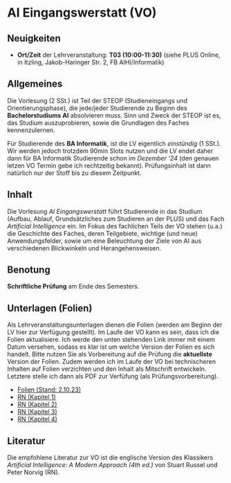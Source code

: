 # AI Eingangswerstatt (VO)

## Neuigkeiten

- **Ort/Zeit** der Lehrveranstaltung: **T03 (10:00-11:30)** (siehe PLUS Online, in Itzling, Jakob-Haringer Str. 2, FB AIHI/Informatik)

## Allgemeines

Die Vorlesung (2 SSt.) ist Teil der STEOP (Studieneingangs und Orientierungsphase), die jede/jeder Studierende zu Beginn des **Bachelorstudiums AI** absolvieren muss. Sinn und Zweck der STEOP ist es, das Studium auszuprobieren, sowie die Grundlagen des Faches kennenzulernen.

Für Studierende des **BA Informatik**, ist die LV eigentlich *einstündig* (1 SSt.). Wir werden jedoch trotzdem 90min Slots nutzen und die LV endet daher dann für BA Informatik Studierende schon im *Dezember '24* (den genauen letzen VO Termin gebe ich rechtzeitig bekannt). Prüfungsinhalt ist dann 
natürlich nur der Stoff bis zu diesem Zeitpunkt. 

## Inhalt

Die Vorlesung *AI Eingangswerstatt* führt Studierende in das Studium (Aufbau, Ablauf, Grundsätzliches zum Studieren an der PLUS) und das Fach *Artificial Intelligence* ein. Im Fokus des fachlichen Teils der VO stehen (u.a.) die Geschichte des Faches, deren Teilgebiete, wichtige (und neue) Anwendungsfelder, sowie um eine Beleuchtung der Ziele von AI aus verschiedenen Blickwinkeln und Herangehensweisen.

## Benotung

**Schriftliche Prüfung** am Ende des Semesters.

## Unterlagen (Folien)

Als Lehrveranstaltungsunterlagen dienen die Folien (werden am Beginn der LV hier zur Verfügung gestellt). Im Laufe der VO kann es sein, dass ich die Folien aktualisiere. 
Ich werde den unten stehenden Link immer mit einem Datum versehen, sodass es klar ist um welche Version der Folien es sich handelt. Bitte nutzen Sie als Vorbereitung auf die Prüfung 
die **aktuellste** Version der Folien. Zudem werden ich im Laufe der VO bei technischeren Inhalten auf Folien verzichten und den Inhalt als Mitschrift entwickeln. Letztere stelle ich 
dann als PDF zur Verfüfung (als Prüfungsvorbereitung).

- [Folien (Stand: 2.10.23)](folien.pdf)
- [RN (Kapitel 1)](RN_Ch1.pdf)
- [RN (Kapitel 2)](RN_Ch2.pdf)
- [RN (Kapitel 3)](RN_Ch3.pdf)
- [RN (Kapitel 4)](RN_Ch4.pdf)

## Literatur

Die empfohlene Literatur zur VO ist die englische Version des Klassikers *Artificial Intelligence: A Modern Approach (4th ed.)* von Stuart Russel und Peter Norvig (RN).
